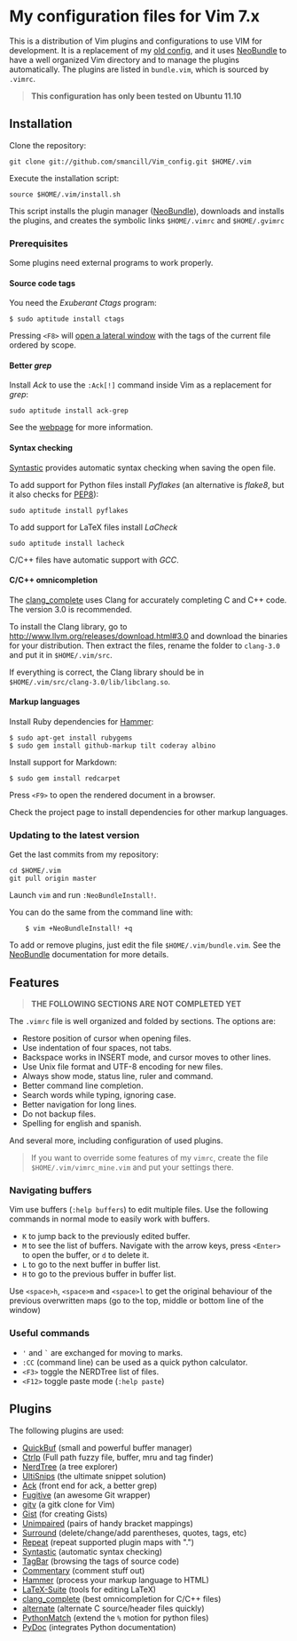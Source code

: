# My configuration files for Vim 7.x

This is a distribution of Vim plugins and configurations to use VIM for
development. It is a replacement of my
[old config](https://github.com/smancill/Vimfiles), and it uses
[NeoBundle][NeoBundle] to have a well organized Vim directory and to manage
the plugins automatically.  The plugins are listed in `bundle.vim`, which is
sourced by `.vimrc`.

> **This configuration has only been tested on Ubuntu 11.10**

## Installation

Clone the repository:

    git clone git://github.com/smancill/Vim_config.git $HOME/.vim

Execute the installation script:

    source $HOME/.vim/install.sh

This script installs the plugin manager ([NeoBundle][NeoBundle]), downloads
and installs the plugins, and creates the symbolic links `$HOME/.vimrc` and
`$HOME/.gvimrc`

### Prerequisites

Some plugins need external programs to work properly.

#### Source code tags

You need the *Exuberant Ctags* program:

    $ sudo aptitude install ctags

Pressing `<F8>` will
[open a lateral window](http://majutsushi.github.com/tagbar)
with the tags of the current file ordered by scope.

#### Better *grep*

Install *Ack* to use the `:Ack[!]` command inside Vim as a replacement for
*grep*:

    sudo aptitude install ack-grep

See the [webpage](http://betterthangrep.com/) for more information.

#### Syntax checking

[Syntastic](https://github.com/scrooloose/syntastic) provides automatic syntax
checking when saving the open file.

To add support for Python files install *Pyflakes* (an alternative is
*flake8*, but it also checks for [PEP8](http://www.python.org/dev/peps/pep-0008)):

    sudo aptitude install pyflakes

To add support for LaTeX files install *LaCheck*

    sudo aptitude install lacheck

C/C++ files have automatic support with *GCC*.

#### C/C++ omnicompletion

The [clang_complete](https://github.com/Rip-Rip/clang_complete) uses Clang for
accurately completing C and C++ code. The version 3.0 is recommended.

To install the Clang library, go to
<http://www.llvm.org/releases/download.html#3.0> and download the binaries for
your distribution. Then extract the files, rename the folder to `clang-3.0`
and put it in `$HOME/.vim/src`.

If everything is correct, the Clang library should be in
`$HOME/.vim/src/clang-3.0/lib/libclang.so`.

#### Markup languages

Install Ruby dependencies for [Hammer](https://github.com/smancill/hammer.vim):

    $ sudo apt-get install rubygems
    $ sudo gem install github-markup tilt coderay albino

Install support for Markdown:

    $ sudo gem install redcarpet

Press `<F9>` to open the rendered document in a browser.

Check the project page to install dependencies for other markup languages.

### Updating to the latest version

Get the last commits from my repository:

    cd $HOME/.vim
    git pull origin master

Launch `vim` and run `:NeoBundleInstall!`.

You can do the same from the command line with:

```
    $ vim +NeoBundleInstall! +q
```

To add or remove plugins, just edit the file `$HOME/.vim/bundle.vim`. See the
[NeoBundle][NeoBundle] documentation for more details.


## Features

> **THE FOLLOWING SECTIONS ARE NOT COMPLETED YET**

The `.vimrc` file is well organized and folded by sections.  The options are:

* Restore position of cursor when opening files.
* Use indentation of four spaces, not tabs.
* Backspace works in INSERT mode, and cursor moves to other lines.
* Use Unix file format and UTF-8 encoding for new files.
* Always show mode, status line, ruler and command.
* Better command line completion.
* Search words while typing, ignoring case.
* Better navigation for long lines.
* Do not backup files.
* Spelling for english and spanish.

And several more, including configuration of used plugins.

> If you want to override some features of my `vimrc`, create the file
> `$HOME/.vim/vimrc_mine.vim` and put your settings there.

### Navigating buffers

Vim use buffers (`:help buffers`) to edit multiple files.  Use the following
commands in normal mode to easily work with buffers.

* `K` to jump back to the previously edited buffer.
* `M` to see the list of buffers.  Navigate with the arrow keys, press
  `<Enter>` to open the buffer, or `d` to delete it.
* `L` to go to the next buffer in buffer list.
* `H` to go to the previous buffer in buffer list.

Use `<space>h`, `<space>m` and `<space>l` to get the original behaviour of the
previous overwritten maps (go to the top, middle or bottom line of the window)

### Useful commands

* ` ' ` and `` ` `` are exchanged for moving to marks.
* `:CC` (command line) can be used as a quick python calculator.
* `<F3>` toggle the NERDTree list of files.
* `<F12>` toggle paste mode (`:help paste`)

## Plugins

The following plugins are used:

* [QuickBuf](https://github.com/vim-scripts/QuickBuf) (small and powerful
  buffer manager)
* [Ctrlp](http://kien.github.com/ctrlp.vim) (Full path fuzzy file, buffer, mru
  and tag finder)
* [NerdTree](https://github.com/scrooloose/nerdtree) (a tree explorer)
* [UltiSnips](https://github.com/sirver/ultisnips) (the ultimate snippet
  solution)
* [Ack](https://github.com/mileszs/ack.vim) (front end for ack, a better grep)
* [Fugitive](https://github.com/tpope/vim-fugitive) (an awesome Git wrapper)
* [gitv](http://www.gregsexton.org/portfolio/gitv) (a gitk clone for Vim)
* [Gist](https://github.com/mattn/gist-vim) (for creating Gists)
* [Unimpaired](https://github.com/tpope/vim-unimpaired) (pairs of handy
  bracket mappings)
* [Surround](https://github.com/tpope/vim-surround) (delete/change/add
  parentheses, quotes, tags, etc)
* [Repeat](https://github.com/tpope/vim-repeat) (repeat supported plugin maps
  with ".")
* [Syntastic](https://github.com/scrooloose/syntastic) (automatic syntax
  checking)
* [TagBar](http://majutsushi.github.com/tagbar) (browsing the tags of source
  code)
* [Commentary](https://github.com/tpope/vim-commentary) (comment stuff out)
* [Hammer](https://github.com/smancill/hammer.vim) (process your markup
  language to HTML)
* [LaTeX-Suite](http://vim-latex.sourceforge.net/) (tools for editing LaTeX)
* [clang_complete](https://github.com/Rip-Rip/clang_complete) (best omnicompletion
  for C/C++ files)
* [alternate](https://github.com/vim-scripts/a.vim) (alternate C source/header
  files quickly)
* [PythonMatch](https://github.com/vim-scripts/python_match.vim) (extend the
  `%` motion for python files)
* [PyDoc](https://github.com/fs111/pydoc.vim) (integrates Python
  documentation)


[NeoBundle]: https://github.com/smancill/neobundle.vim
